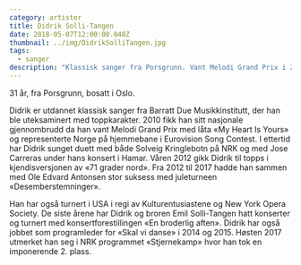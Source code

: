 ```yaml
---
category: artister
title: Didrik Solli-Tangen
date: 2018-05-07T12:00:00.048Z
thumbnail: ../img/DidrikSolliTangen.jpg
tags:
  - sanger
description: "Klassisk sanger fra Porsgrunn. Vant Melodi Grand Prix i 2010 med låten My Heart Is Yours, og har siden stått på scenen med blant andre Jose Carreras, Solveig Kringlebotn og Ole Edvard Antonsen. 2. plass i programmet Stjernekamp på NRK i 2017."
---
```

31 år, fra Porsgrunn, bosatt i Oslo.

Didrik er utdannet klassisk sanger fra Barratt Due Musikk­institutt, der han ble uteksaminert med topp­karakter. 2010 fikk han sitt nasjonale gjennombrudd da han vant Melodi Grand Prix med låta «My Heart Is Yours» og representerte Norge på hjemmebane i Eurovision Song Contest. I ettertid har Didrik sunget duett med både Solveig Kringlebotn på NRK og med Jose Carreras under hans konsert i Hamar. Våren 2012 gikk Didrik til topps i kjendisversjonen av «71 grader nord». Fra 2012 til 2017 hadde han sammen med Ole Edvard Antonsen stor suksess med juleturneen «Desemberstemninger».

Han har også turnert i USA i regi av Kultur­entusiastene og New York Opera Society. De siste årene har Didrik og broren Emil Solli-Tangen hatt konserter og turnert med konsertforestillingen «En broderlig aften». Didrik har også jobbet som programleder for «Skal vi danse» i 2014 og 2015. Høsten 2017 utmerket han seg i NRK programmet «Stjernekamp» hvor han tok en imponerende 2. plass.
